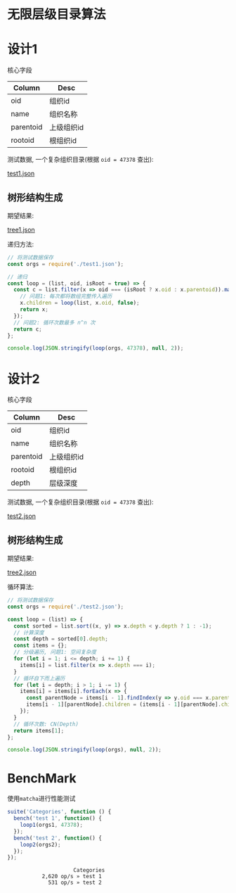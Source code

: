 # 无限层级目录算法

# 设计1

核心字段

Column | Desc
--- | ---
oid | 组织id
name | 组织名称
parentoid | 上级组织id
rootoid | 根组织id

测试数据, 一个复杂组织目录(根据 `oid = 47378` 查出):

<a href="/basic/algorithm/_categories/test1.json" target="_blank">test1.json</a>

## 树形结构生成

期望结果:

<a href="/basic/algorithm/_categories/tree1.json" target="_blank">tree1.json</a>

递归方法:

```js
// 将测试数据保存
const orgs = require('./test1.json');

// 递归
const loop = (list, oid, isRoot = true) => {
  const c = list.filter(x => oid === (isRoot ? x.oid : x.parentoid)).map((x) => {
    // 问题1: 每次都将数组完整传入遍历
    x.children = loop(list, x.oid, false);
    return x;
  });
  // 问题2: 循环次数最多 n^n 次
  return c;
};

console.log(JSON.stringify(loop(orgs, 47378), null, 2));
```

# 设计2

核心字段

Column | Desc
--- | ---
oid | 组织id
name | 组织名称
parentoid | 上级组织id
rootoid | 根组织id
depth | 层级深度

测试数据, 一个复杂组织目录(根据 `oid = 47378` 查出):

<a href="/basic/algorithm/categories/test2.json" target="_blank">test2.json</a>

## 树形结构生成

期望结果:

<a href="/basic/algorithm/categories/tree2.json" target="_blank">tree2.json</a>

循环算法:

```js
// 将测试数据保存
const orgs = require('./test2.json');

const loop = (list) => {
  const sorted = list.sort((x, y) => x.depth < y.depth ? 1 : -1);
  // 计算深度
  const depth = sorted[0].depth;
  const items = {};
  // 分级遍历, 问题1: 空间复杂度
  for (let i = 1; i <= depth; i += 1) {
    items[i] = list.filter(x => x.depth === i);  
  }
  // 循环自下而上遍历
  for (let i = depth; i > 1; i -= 1) {
    items[i] = items[i].forEach(x => {
      const parentNode = items[i - 1].findIndex(y => y.oid === x.parentoid);
      items[i - 1][parentNode].children = (items[i - 1][parentNode].children || [] ).concat(x);
    });
  }
  // 循环次数: CN(Depth)
  return items[1];
};

console.log(JSON.stringify(loop(orgs), null, 2));
```

# BenchMark

使用`matcha`进行性能测试

```js
suite('Categories', function () {
  bench('test 1', function() {
    loop1(orgs1, 47378);
  });
  bench('test 2', function() {
    loop2(orgs2);
  });
});
```

```
                     Categories
           2,620 op/s » test 1
             531 op/s » test 2
```